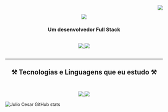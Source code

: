 <img align="right" src="https://visitor-badge.laobi.icu/badge?page_id=jcsalerno.jcsalerno" />

<h2 align="center">
 <a href="https://git.io/typing-svg">
  <img src="https://readme-typing-svg.demolab.com?font=Fira+Code&weight=700&pause=1000&color=209652&random=false&width=435&lines=Ol%C3%A1%2C+eu+sou+o+Julio+Cesar!+%F0%9F%96%96;Eu+sou+Estudante+de+ADS;Estudante+de+Redes+de+Computadores;Eu+sou+Analista+de+Suporte;Eu+sou+DevOps+Jr;Eu+sou+Desenvolvedor+Full+Stack" />
 </a>
 </h2>

<h3 align="center">Um desenvolvedor Full Stack</h3>

 <br/>

 <div align="center">
  <a href=""mailto:contato.jcsalerno@gamil.com">
   <img src="https://img.shields.io/badge/Gmail-D14836?style=for-the-badge&logo=gmail&logoColor=white" target="_blank" />
  </a>

  <a href="https://www.linkedin.com/in/juliocesar-devop/" target="_blank">
   <img src="https://img.shields.io/badge/LinkedIn-0077B5?style=for-the-badge&logo=linkedin&logoColor=white" target="_blank" />
  </a>
  </div>
<br/>
<hr/>

<h2 style="text-align: center;">⚒️ Tecnologias e Linguagens que eu estudo ⚒️</h2>
<br/>
 <p align="center">
  <a href="https://skillicons.dev">
    <img src="https://skillicons.dev/icons?i=nodejs,php,postman,py,react,vscode,wordpress,go" />
    <img src="https://skillicons.dev/icons?i=kubernetes,docker,c,aws,cpp,css,github,html,js,laravel,linux" />
  </a>
</p>


![Julio Cesar GitHub stats](https://github-readme-stats.vercel.app/api?username=jcsalerno&show_icons=true&theme=dark)
